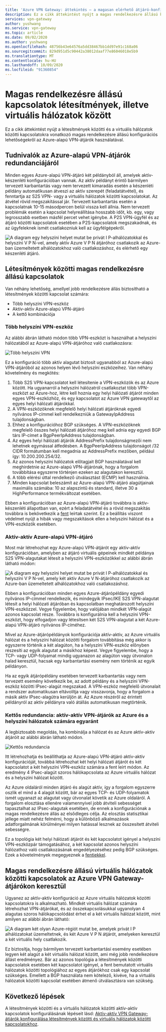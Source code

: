 ```yaml
---
title: 'Azure VPN Gateway: áttekintés – a magasan elérhető átjáró-konfigurációk'
description: Ez a cikk áttekintést nyújt a magas rendelkezésre állású konfigurációs lehetőségekről az Azure-alapú VPN-átjárók használatával.
services: vpn-gateway
author: yushwang
ms.service: vpn-gateway
ms.topic: article
ms.date: 09/02/2020
ms.author: yushwang
ms.openlocfilehash: 48756b43e64576a5dd38467bb1dd97e91c168a06
ms.sourcegitcommit: 829d951d5c90442a38012daaf77e86046018e5b9
ms.translationtype: MT
ms.contentlocale: hu-HU
ms.lasthandoff: 10/09/2020
ms.locfileid: "91360854"
---
```

# <a name="highly-available-cross-premises-and-vnet-to-vnet-connectivity"></a>Magas rendelkezésre állású kapcsolatok létesítmények, illetve virtuális hálózatok között
Ez a cikk áttekintést nyújt a létesítmények közötti és a virtuális hálózatok közötti kapcsolatokra vonatkozó magas rendelkezésre állású konfigurációs lehetőségekről az Azure-alapú VPN-átjárók használatával.

## <a name="about-azure-vpn-gateway-redundancy"></a><a name = "activestandby"></a>Tudnivalók az Azure-alapú VPN-átjárók redundanciájáról
Minden egyes Azure-alapú VPN-átjáró két példányból áll, amelyek aktív-készenléti konfigurációban vannak. Az aktív példányt érintő bármilyen tervezett karbantartás vagy nem tervezett kimaradás esetén a készenléti példány automatikusan átveszi az aktív szerepét (feladatátvétel), és fenntartja az S2S VPN- vagy a virtuális hálózatok közötti kapcsolatokat. Az átvétel rövid megszakítással jár. Tervezett karbantartás esetén a kapcsolatnak 10-15 másodpercen belül vissza kell állnia. Nem tervezett problémák esetén a kapcsolat helyreállítása hosszabb időt, kb. egy, vagy legrosszabb esetben másfél percet vehet igénybe. A P2S VPN-ügyfél és az átjáró közötti kapcsolatok esetében a P2S-kapcsolatok megszakadnak, és az ügyfeleknek ismét csatlakozniuk kell az ügyfélgépekről.

![A diagram egy helyszíni helyet mutat be privát I P-alhálózatokkal és helyszíni V P N-vel, amely aktív Azure V P N átjáróhoz csatlakozik az Azure-ban üzemeltetett alhálózatokhoz való csatlakozáshoz, és elérhető egy készenléti átjáró.](./media/vpn-gateway-highlyavailable/active-standby.png)

## <a name="highly-available-cross-premises-connectivity"></a>Létesítmények közötti magas rendelkezésre állású kapcsolatok
Van néhány lehetőség, amellyel jobb rendelkezésre állás biztosítható a létesítmények közötti kapcsolat számára:

* Több helyszíni VPN-eszköz
* Aktív-aktív Azure-alapú VPN-átjáró
* A kettő kombinációja

### <a name="multiple-on-premises-vpn-devices"></a><a name = "activeactiveonprem"></a>Több helyszíni VPN-eszköz
Az alábbi ábrán látható módon több VPN-eszközt is használhat a helyszíni hálózatából az Azure-alapú VPN-átjáróhoz való csatlakozásra:

![Több helyszíni VPN](./media/vpn-gateway-highlyavailable/multiple-onprem-vpns.png)

Ez a konfiguráció több aktív alagutat biztosít ugyanabból az Azure-alapú VPN-átjáróból az azonos helyen lévő helyszíni eszközeihez. Van néhány követelmény és megkötés:

1. Több S2S VPN-kapcsolatot kell létesítenie a VPN-eszközök és az Azure között. Ha ugyanarról a helyszíni hálózatról csatlakoztat több VPN-eszközt az Azure-hoz, létre kell hoznia egy helyi hálózati átjárót minden egyes VPN-eszközhöz, és egy kapcsolatot az Azure VPN gatewaytől az egyes helyi hálózati átjárókkal.
2. A VPN-eszközöknek megfelelő helyi hálózati átjáróknak egyedi nyilvános IP-címmel kell rendelkezniük a GatewayIpAddress tulajdonságban.
3. Ehhez a konfigurációhoz BGP szükséges. A VPN-eszközöknek megfelelő összes helyi hálózati átjáróhoz meg kell adnia egy egyedi BGP társ IP-címet a BgpPeerIpAddress tulajdonságban.
4. Az egyes helyi hálózati átjárók AddressPrefix tulajdonságmezői nem lehetnek egymással átfedésben. A BgpPeerIpAddress tulajdonságot /32 CIDR formátumban kell megadnia az AddressPrefix mezőben, például így: 10.200.200.254/32.
5. Az azonos helyszíni hálózatok előtagjait BGP használatával kell meghirdetnie az Azure-alapú VPN-átjárónak, hogy a forgalom továbbítása egyszerre történjen ezeken az alagutakon keresztül.
6. A több elérési úttal rendelkező útválasztást (ECMP) kell használnia.
7. Minden kapcsolat beleszámít az Azure-alapú VPN-átjáró alagútjainak maximális számába: 10 az alapszintű és standard, illetve 30 a HighPerformance termékváltozat esetében. 

Ebben a konfigurációban az Azure-alapú VPN-átjáró továbbra is aktív-készenléti állapotban van, ezért a feladatátvétel és a rövid megszakítás továbbra is bekövetkezik a [fent](#activestandby) leírtak szerint. Ez a beállítás viszont védelmet nyújt a hibák vagy megszakítások ellen a helyszíni hálózat és a VPN-eszközök esetében.

### <a name="active-active-azure-vpn-gateway"></a>Aktív-aktív Azure-alapú VPN-átjáró
Most már létrehozhat egy Azure-alapú VPN-átjárót egy aktív-aktív konfigurációban, amelyben az átjáró virtuális gépeinek mindkét példánya S2S VPN-alagutakat létesít a helyszíni VPN-eszközökkel az alábbi ábrán látható módon:

![A diagram egy helyszíni helyet mutat be privát I P-alhálózatokkal és helyszíni V P N-vel, amely két aktív Azure V N-átjáróhoz csatlakozik az Azure-ban üzemeltetett alhálózatokhoz való csatlakozáshoz.](./media/vpn-gateway-highlyavailable/active-active.png)

Ebben a konfigurációban minden egyes Azure-átjárópéldány egyedi nyilvános IP-címmel rendelkezik, és mindegyik IPsec/IKE S2S VPN-alagutat létesít a helyi hálózati átjáróban és kapcsolatban meghatározott helyszíni VPN-eszközzel. Vegye figyelembe, hogy valójában mindkét VPN-alagút azonos kapcsolat része. Továbbra is konfigurálnia kell a helyszíni VPN-eszközt, hogy elfogadjon vagy létesítsen két S2S VPN-alagutat a két Azure-alapú VPN-átjáró nyilvános IP-címéhez.

Mivel az Azure-átjárópéldányok konfigurációja aktív-aktív, az Azure virtuális hálózat és a helyszíni hálózat közötti forgalom továbbítása még akkor is egyszerre történik a két alagúton, ha a helyszíni VPN-eszköz előnyben részesíti az egyik alagutat a másikhoz képest. Vegye figyelembe, hogy a TCP- vagy UDP-folyamat mindig ugyanazon az alagúton vagy útvonalon halad keresztül, hacsak egy karbantartási esemény nem történik az egyik példányon.

Ha az egyik átjárópéldány esetében tervezett karbantartás vagy nem tervezett esemény következik be, az adott példány és a helyszíni VPN-eszköz közötti IPsec-alagút megszakad. A VPN-eszköz megfelelő útvonalait a rendszer automatikusan eltávolítja vagy visszavonja, hogy a forgalom a másik aktív IPsec-alagútra kerüljön át. Az Azure részéről az érintett példányról az aktív példányra való átállás automatikusan megtörténik.

### <a name="dual-redundancy-active-active-vpn-gateways-for-both-azure-and-on-premises-networks"></a>Kettős redundancia: aktív-aktív VPN-átjárók az Azure és a helyszíni hálózatok számára egyaránt
A legbiztosabb megoldás, ha kombinálja a hálózat és az Azure aktív-aktív átjáróit az alábbi ábrán látható módon.

![Kettős redundancia](./media/vpn-gateway-highlyavailable/dual-redundancy.png)

Itt létrehozhatja és beállíthatja az Azure-alapú VPN-átjáró aktív-aktív konfigurációját, továbbá létrehozhat két helyi hálózati átjárót és két kapcsolatot a két helyszíni VPN-eszköz számára a fent leírt módon. Az eredmény 4 IPsec-alagút szoros hálókapcsolata az Azure virtuális hálózat és a helyszíni hálózat között.

Az Azure oldaláról minden átjáró és alagút aktív, így a forgalom egyszerre oszlik el mind a 4 alagút között, bár az egyes TCP- és UDP-folyamatok ismét ugyanazt az alagutat vagy útvonalat követik az Azure oldaláról. A forgalom elosztása ellenére valamennyivel jobb átviteli sebességet tapasztalhat az IPsec-alagutak esetében, de ennek a konfigurációnak a magas rendelkezésre állás az elsődleges célja. Az elosztás statisztikai jellege miatt nehéz felmérni, hogy a különböző alkalmazások adatforgalmának körülményei milyen hatással lesznek az összesített átviteli sebességre.

Ez a topológia két helyi hálózati átjárót és két kapcsolatot igényel a helyszíni VPN-eszközpár támogatásához, a két kapcsolat azonos helyszíni hálózathoz való csatlakozásának engedélyezéséhez pedig BGP szükséges. Ezek a követelmények megegyeznek a [fentiekkel](#activeactiveonprem). 

## <a name="highly-available-vnet-to-vnet-connectivity-through-azure-vpn-gateways"></a>Magas rendelkezésre állású virtuális hálózatok közötti kapcsolatok az Azure VPN Gateway-átjárókon keresztül
Ugyanez az aktív-aktív konfiguráció az Azure virtuális hálózatok közötti kapcsolatokra is alkalmazható. Mindkét virtuális hálózat számára létrehozhat VPN-átjárókat, és az összekapcsolásukkal ugyanolyan 4 alagutas szoros hálókapcsolódást érhet el a két virtuális hálózat között, mint amilyen az alábbi ábrán látható:

![A diagram két olyan Azure-régiót mutat be, amelyek privát I P alhálózatokat üzemeltetnek, és két Azure V P N átjárót, amelyeken keresztül a két virtuális hely csatlakozik.](./media/vpn-gateway-highlyavailable/vnet-to-vnet.png)

Ez biztosítja, hogy bármilyen tervezett karbantartási esemény esetében legyen két alagút a két virtuális hálózat között, ami még jobb rendelkezésre állást eredményez. Bár az azonos topológia a létesítmények közötti kapcsolatok esetében két kapcsolatot igényel, a fent bemutatott virtuális hálózatok közötti topológiához az egyes átjárókhoz csak egy kapcsolat szükséges. Emellett a BGP használata nem kötelező, kivéve, ha a virtuális hálózatok közötti kapcsolat esetében átmenő útválasztásra van szükség.

## <a name="next-steps"></a>Következő lépések
A létesítmények közötti és a virtuális hálózatok közötti aktív-aktív kapcsolatok konfigurálásának lépéseit lásd: [Aktív-aktív VPN Gateway-átjárók konfigurálása létesítmények közötti és virtuális hálózatok közötti kapcsolatokhoz](vpn-gateway-activeactive-rm-powershell.md).

